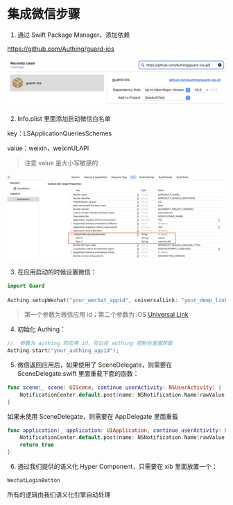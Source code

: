 # 集成微信步骤

1. 通过 Swift Package Manager，添加依赖

https://github.com/Authing/guard-ios

![](./../images/add_guard.png)

2. Info.plist 里面添加启动微信白名单

key：LSApplicationQueriesSchemes

value：weixin，weixinULAPI

> 注意 value 是大小写敏感的

![](./images/wechat_whitelist.png)

3. 在应用启动的时候设置微信：

```swift
import Guard

Authing.setupWechat("your_wechat_appid", universalLink: "your_deep_link")
 ```

>第一个参数为微信应用 id；第二个参数为 iOS [Universal Link](https://developer.apple.com/ios/universal-links/)

4. 初始化 Authing：
```swift
//  参数为 authing 的应用 id，可以在 authing 控制台里面获取
Authing.start("your_authing_appid");
```
5. 微信返回应用后，如果使用了 SceneDelegate，则需要在 SceneDelegate.swift 里面重载下面的函数：

```swift
func scene(_ scene: UIScene, continue userActivity: NSUserActivity) {
    NotificationCenter.default.post(name: NSNotification.Name(rawValue: "wechatLoginOK"), object: userActivity)
}
```

如果未使用 SceneDelegate，则需要在 AppDelegate 里面重载

```swift
func application(_ application: UIApplication, continue userActivity: NSUserActivity, restorationHandler: @escaping ([UIUserActivityRestoring]?) -> Void) -> Bool {
    NotificationCenter.default.post(name: NSNotification.Name(rawValue: "wechatLoginOK"), object: userActivity)
    return true
}
```

6. 通过我们提供的语义化 Hyper Component，只需要在 xib 里面放置一个：

```swift
WechatLoginButton
```

所有的逻辑由我们语义化引擎自动处理
